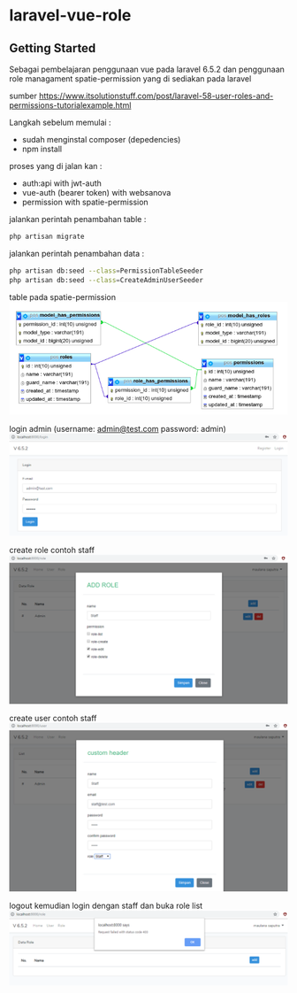 # laravel-vue-role

## Getting Started

Sebagai pembelajaran penggunaan vue pada laravel 6.5.2 dan penggunaan role managament spatie-permission yang di sediakan pada laravel

sumber https://www.itsolutionstuff.com/post/laravel-58-user-roles-and-permissions-tutorialexample.html

Langkah sebelum memulai :
- sudah menginstal composer (depedencies)
- npm install

proses yang di jalan kan :
- auth:api with jwt-auth
- vue-auth (bearer token) with websanova
- permission with spatie-permission

jalankan perintah penambahan table :
```bash
php artisan migrate
```

jalankan perintah penambahan data :
```bash
php artisan db:seed --class=PermissionTableSeeder
php artisan db:seed --class=CreateAdminUserSeeder
```

table pada spatie-permission
![table](https://github.com/maulana20/laravel-vue-role/blob/master/image/table.PNG)

login admin (username: admin@test.com password: admin)
![login](https://github.com/maulana20/laravel-vue-role/blob/master/image/login.PNG)

create role contoh staff
![role](https://github.com/maulana20/laravel-vue-role/blob/master/image/role.PNG)

create user contoh staff
![user](https://github.com/maulana20/laravel-vue-role/blob/master/image/user.PNG)

logout kemudian login dengan staff dan buka role list
![access](https://github.com/maulana20/laravel-vue-role/blob/master/image/access.PNG)

